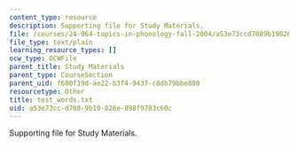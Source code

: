 ```yaml
---
content_type: resource
description: Supporting file for Study Materials.
file: /courses/24-964-topics-in-phonology-fall-2004/a53e73ccd7089b19826e898f9783c60c_test_words.txt
file_type: text/plain
learning_resource_types: []
ocw_type: OCWFile
parent_title: Study Materials
parent_type: CourseSection
parent_uid: f600f19d-ae22-b3f4-9437-c8db79bbe880
resourcetype: Other
title: test_words.txt
uid: a53e73cc-d708-9b19-826e-898f9783c60c
---
```

Supporting file for Study Materials.


